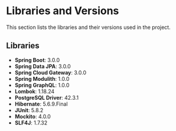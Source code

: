 # Libraries and Versions

This section lists the libraries and their versions used in the project.

## Libraries

- **Spring Boot**: 3.0.0
- **Spring Data JPA**: 3.0.0
- **Spring Cloud Gateway**: 3.0.0
- **Spring Modulith**: 1.0.0
- **Spring GraphQL**: 1.0.0
- **Lombok**: 1.18.24
- **PostgreSQL Driver**: 42.3.1
- **Hibernate**: 5.6.9.Final
- **JUnit**: 5.8.2
- **Mockito**: 4.0.0
- **SLF4J**: 1.7.32
